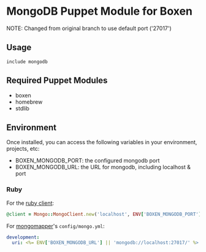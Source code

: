 # MongoDB Puppet Module for Boxen

NOTE: Changed from original branch to use default port ('27017')

## Usage

```puppet
include mongodb
```

## Required Puppet Modules

* boxen
* homebrew
* stdlib

## Environment

Once installed, you can access the following variables in your environment, projects, etc:

* BOXEN_MONGODB_PORT: the configured mongodb port
* BOXEN_MONGODB_URL: the URL for mongodb, including localhost & port

### Ruby

For the [ruby client](http://api.mongodb.org/ruby/current/):

```ruby
@client = Mongo::MongoClient.new('localhost', ENV['BOXEN_MONGODB_PORT'] || 27017)
```

For [mongomapper](http://mongomapper.com/)'s `config/mongo.yml`:

```yaml
development:
  uri: <%= ENV['BOXEN_MONGODB_URL'] || 'mongodb://localhost:27017/' %>
```
